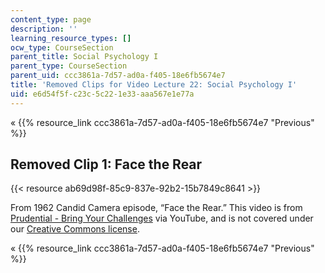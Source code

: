 ```yaml
---
content_type: page
description: ''
learning_resource_types: []
ocw_type: CourseSection
parent_title: Social Psychology I
parent_type: CourseSection
parent_uid: ccc3861a-7d57-ad0a-f405-18e6fb5674e7
title: 'Removed Clips for Video Lecture 22: Social Psychology I'
uid: e6d54f5f-c23c-5c22-1e33-aaa567e1e77a
---
```


« {{% resource_link ccc3861a-7d57-ad0a-f405-18e6fb5674e7 "Previous" %}}

Removed Clip 1: Face the Rear
-----------------------------

{{< resource ab69d98f-85c9-837e-92b2-15b7849c8641 >}}

From 1962 Candid Camera episode, “Face the Rear.” This video is from [Prudential - Bring Your Challenges](https://www.youtube.com/user/Prudential) via YouTube, and is not covered under our [Creative Commons license](/terms/#cc).

« {{% resource_link ccc3861a-7d57-ad0a-f405-18e6fb5674e7 "Previous" %}}